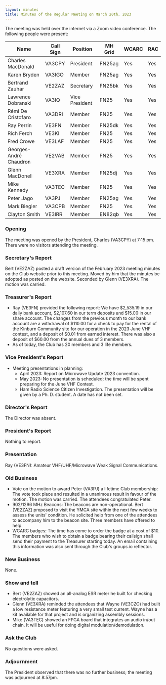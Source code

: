 ```yaml
---
layout: minutes
title: Minutes of the Regular Meeting on March 20th, 2023
---
```

The meeting was held over the internet via a Zoom video conference.
The following people were present:

| Name                   | Call Sign  | Position         | MH Grid | WCARC | RAC |
|------------------------|------------|------------------|---------|-------|-----|
| Charles MacDonald      | VA3CPY     | President        | FN25ag  | Yes   | Yes |
| Karen Bryden           | VA3IGO     | Member           | FN25ag  | Yes   | Yes |
| Bertrand Zauhar        | VE2ZAZ     | Secretary        | FN25bk  | Yes   | Yes |
| Lawrence Dobranski     | VA3IQ      | Vice President   | FN25    | Yes   | Yes |
| Rémi De Cristofaro     | VA3DRI     | Member           | FN25    | Yes   | Yes |
| Ray Perrin             | VE3FN      | Member           | FN25dk  | Yes   | Yes |
| Rich Ferch             | VE3KI      | Member           | FN25    | Yes   | Yes |
| Fred Crowe             | VE3LAF     | Member           | FN25    | Yes   | Yes |
| Georges-André Chaudron | VE2VAB     | Member           | FN25    | Yes   | Yes |
| Glenn MacDonell        | VE3XRA     | Member           | FN25dj  | Yes   | Yes |
| Mike Kennedy           | VA3TEC     | Member           | FN25    | Yes   | Yes |
| Peter Jago             | VA3PJ      | Member           | FN25ag  | Yes   | Yes |
| Mark Biegler           | VA3CPB     | Member           | FN25    | Yes   | Yes |
| Clayton Smith          | VE3IRR     | Member           | EN82qb  | Yes   | Yes |

### Opening

The meeting was opened by the President, Charles (VA3CPY) at 7:15 pm.
There were no visitors attending the meeting.

### Secretary's Report

Bert (VE2ZAZ) posted a draft version of the February 2023 meeting minutes on the Club website prior to this meeting. Moved by him that the minutes be adopted as posted on the website. Seconded by Glenn (VE3XRA). The motion was carried.

### Treasurer's Report

- Ray (VE3FN) provided the following report: We have $2,535.19 in our daily bank account, $2,107.60 in our term deposits and $15.00 in our share account. The changes from the previous month to our bank account are a withdrawal of $110.00 for a check to pay for the rental of the Kinburn Community site for our operation in the 2023 June VHF contest, and a deposit of $0.01 from earned interest. There was also a deposit of $60.00 from the annual dues of 3 members.
- As of today, the Club has 20 members and 3 life members.

### Vice President's Report

- Meeting presentations in planning:
   - April 2023: Report on Microwave Update 2023 convention.
   - May 2023: No presentation is scheduled; the time will be spent preparing for the June VHF Contest.
   - Ham Radio Science Citizen Investigation. The presentation will be given by a Ph. D. student. A date has not been set.

### Director's Report

The Director was absent.

### President's Report

Nothing to report.

### Presentation

Ray (VE3FN): Amateur VHF/UHF/Microwave Weak Signal Communications.

### Old Business

- Vote on the motion to award Peter (VA3PJ) a lifetime Club membership: The vote took place and resulted in a unanimous result in favour of the motion. The motion was carried. The attendees congratulated Peter.
- 902/1296 MHz Beacons: The beacons are non-operational. Bert (VE2ZAZ) proposed to visit the YMCA site within the next few weeks to assess the units' condition. He solicited help from one of the attendees to accompany him to the beacon site. Three members have offered to help.
- WCARC badges: The time has come to order the badge at a cost of $10. The members who wish to obtain a badge bearing their callsign shall send their payment to the Treasurer starting today. An email containing this information was also sent through the Club's groups.io reflector.

### New Business

None.

### Show and tell

- Bert (VE2ZAZ) showed an all-analog ESR meter he built for checking electrolytic capacitors.
- Glenn (VE3XRA) reminded the attendees that Wayne (VE3CZO) had built a low resistance meter featuring a very small test current. Wayne has a kit available for that project and is organizing assembly sessions.
- Mike (VA3TEC) showed an FPGA board that integrates an audio in/out chain. It will be useful for doing digital modulation/demodulation.

### Ask the Club

No questions were asked.

### Adjournment

The President observed that there was no further business; the meeting was adjourned at 8:57pm.
